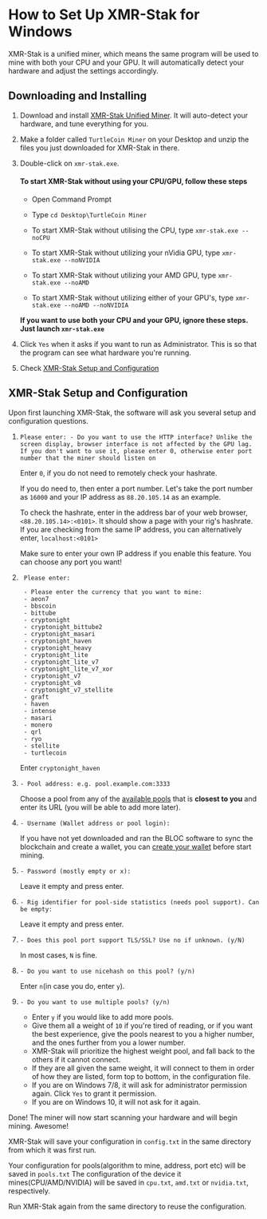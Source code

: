 # **How to Set Up XMR-Stak for Windows**

XMR-Stak is a unified miner, which means the same program will be used to mine with both your CPU and your GPU. It will automatically detect your hardware and adjust the settings accordingly.

## **Downloading and Installing**

1. Download and install [XMR-Stak Unified Miner](https://github.com/fireice-uk/xmr-stak/releases/latest). It will auto-detect your hardware, and tune everything for you.
2. Make a folder called `TurtleCoin Miner` on your Desktop and unzip the files you just downloaded for XMR-Stak in there.
3. Double-click on `xmr-stak.exe`.

    #### To start XMR-Stak without using your CPU/GPU, follow these steps <a name= "#xmr-stak-no-cpu-gpu"> </a>

    - Open Command Prompt

    - Type `cd Desktop\TurtleCoin Miner`

    - To start XMR-Stak without utilising the CPU, type `xmr-stak.exe --noCPU`
    - To start XMR-Stak without utilizing your nVidia GPU, type `xmr-stak.exe --noNVIDIA`
    - To start XMR-Stak without utilizing your AMD GPU, type `xmr-stak.exe --noAMD`
    - To start XMR-Stak without utilizing either of your GPU's, type `xmr-stak.exe --noAMD --noNVIDIA`

    **If you want to use both your CPU and your GPU, ignore these steps. Just launch `xmr-stak.exe`**

4. Click `Yes` when it asks if you want to run as Administrator. This is so that the program can see what hardware you're running.
5. Check [XMR-Stak Setup and Configuration](#setup-and-config)

## **XMR-Stak Setup and Configuration**<a name="setup-and-config"></a>

Upon first launching XMR-Stak, the software will ask you several setup and configuration questions.

1.  `Please enter: - Do you want to use the HTTP interface? Unlike the screen display, browser interface is not affected by the GPU lag. If you don't want to use it, please enter 0, otherwise enter port number that the miner should listen on`


    Enter `0`, if you do not need to remotely check your hashrate.

    If you do need to, then enter a port number.
    Let's take the port number as `16000` and your IP address as `88.20.105.14` as an example.

    To check the hashrate, enter in the address bar of your web browser, `<88.20.105.14>:<0101>`. It should show a page with your rig's hashrate.  
    If you are checking from the same IP address, you can alternatively enter, `localhost:<0101>`

    Make sure to enter your own IP address if you enable this feature. You can choose any port you want!

2.  
   ```
    Please enter:

    - Please enter the currency that you want to mine: 
	- aeon7
	- bbscoin
	- bittube
	- cryptonight
	- cryptonight_bittube2
	- cryptonight_masari
	- cryptonight_haven
	- cryptonight_heavy
	- cryptonight_lite
	- cryptonight_lite_v7
	- cryptonight_lite_v7_xor
	- cryptonight_v7
	- cryptonight_v8
	- cryptonight_v7_stellite
	- graft
	- haven
	- intense
	- masari
	- monero
	- qrl
	- ryo
	- stellite
	- turtlecoin

   ```

    Enter `cryptonight_haven`

3.  `- Pool address: e.g. pool.example.com:3333 `

    Choose a pool from any of the [available pools](https://bloc.money/mining) that is **closest to you** and enter its URL (you will be able to add more later).

4.  `- Username (Wallet address or pool login):`  

    If you have not yet downloaded and ran the BLOC software to sync the blockchain and create a wallet, you can [create your wallet](../../wallets/Making-a-Wallet) before start mining.

5.  `- Password (mostly empty or x):`  

    Leave it empty and press enter.

6.  `- Rig identifier for pool-side statistics (needs pool support). Can be empty:`

    Leave it empty and press enter.

7.  `- Does this pool port support TLS/SSL? Use no if unknown. (y/N)`  

    In most cases, `N` is fine.

8.  `- Do you want to use nicehash on this pool? (y/n)`  

    Enter `n`(in case you do, enter `y`).

9.  `- Do you want to use multiple pools? (y/n)`  

    * Enter `y` if you would like to add more pools.
    * Give them all a weight of `10` if you're tired of reading, or if you want the best experience, give the pools nearest to you a higher number, and the ones further from you a lower number.  
    * XMR-Stak will prioritize the highest weight pool, and fall back to the others if it cannot connect.
    * If they are all given the same weight, it will connect to them in order of how they are listed, form top to bottom, in the configuration file.
    * If you are on Windows 7/8, it will ask for administrator permission again. Click `Yes` to grant it permission.
    * If you are on Windows 10, it will not ask for it again.


Done! The miner will now start scanning your hardware and will begin mining. Awesome!

XMR-Stak will save your configuration in `config.txt`  in the same directory from which it was first run.

Your configuration for pools(algorithm to mine, address, port etc) will be saved in `pools.txt`
The configuration of the device it mines(CPU/AMD/NVIDIA) will be saved in `cpu.txt`, `amd.txt` or `nvidia.txt`, respectively.

Run XMR-Stak again from the same directory to reuse the configuration.